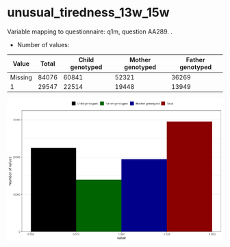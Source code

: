 # unusual_tiredness_13w_15w
Variable mapping to questionnaire: q1m, question AA289.
.
- Number of values:

| Value | Total | Child genotyped | Mother genotyped | Father genotyped |
| ----- | ----- | --------------- | ---------------- | ---------------- |
| Missing | 84076 | 60841 | 52321 | 36269 |
| 1 | 29547 | 22514 | 19448 |13949 |



![](unusual_tiredness_13w_15w_n.png)



